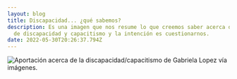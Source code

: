 ```yaml
---
layout: blog
title: Discapacidad... ¿qué sabemos?
description: Es una imagen que nos resume lo que creemos saber acerca del tema
  de discapacidad y capacitismo y la intención es cuestionarnos.
date: 2022-05-30T20:26:37.794Z
---
```

![Aportación acerca de la discapacidad/capacitismo de Gabriela Lopez vía imágenes.](/assets/images/png_20220530_152046_0000.png)